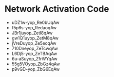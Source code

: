 # Network Activation Code
* uDZ1w-yop_Re0bUqAw
* f5p6s-yop_RedaoqAw
* JBr1juyop_ZetI8qAw
* gw1Q1uyop_ZetM8qAw
* jVreDuyop_Ze5ecqAw
* 710Dneyop_ZeTcwqAw
* L6Dj5-yop_ZeTBAqAw
* 6u-aSuyop_ZfrWYqAw
* 55g5VOyop_ZbGz4qAw
* p9vGD-yop_ZbG6EqAw